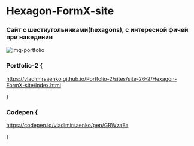 # Hexagon-FormX-site
 
### Сайт с шестиугольниками(hexagons), с интересной фичей при наведении

![img-portfolio](https://user-images.githubusercontent.com/56477695/121498488-21ff3800-c9e5-11eb-90ac-3ccfa94cce3b.jpg)

### Portfolio-2 {

https://vladimirsaenko.github.io/Portfolio-2/sites/site-26-2/Hexagon-FormX-site/index.html

}

### Codepen {

https://codepen.io/vladimirsaenko/pen/GRWzaEa

}
